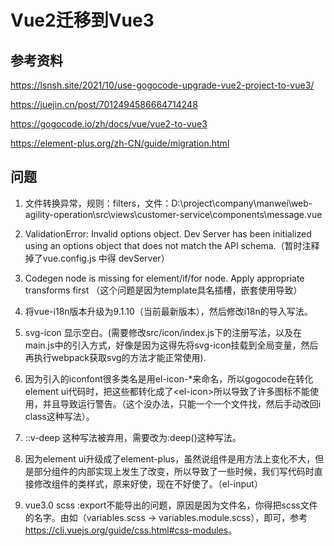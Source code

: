 # Vue2迁移到Vue3

## 参考资料

<https://lsnsh.site/2021/10/use-gogocode-upgrade-vue2-project-to-vue3/>

<https://juejin.cn/post/7012494586664714248>

<https://gogocode.io/zh/docs/vue/vue2-to-vue3>

<https://element-plus.org/zh-CN/guide/migration.html>

## 问题

1.  文件转换异常，规则：filters，文件：D:\project\company\manwei\web-agility-operation\src\views\customer-service\components\message.vue

2.  ValidationError: Invalid options object. Dev Server has been initialized using an options object that does not match the API schema.（暂时注释掉了vue.config.js 中得 devServer）

3.  Codegen node is missing for element/if/for node. Apply appropriate transforms first （这个问题是因为template具名插槽，嵌套使用导致）

4.  将vue-i18n版本升级为9.1.10（当前最新版本），然后修改i18n的导入写法。

5.  svg-icon 显示空白。(需要修改src/icon/index.js下的注册写法，以及在main.js中的引入方式，好像是因为这得先将svg-icon挂载到全局变量，然后再执行webpack获取svg的方法才能正常使用).

6.  因为引入的iconfont很多类名是用el-icon-\*来命名，所以gogocode在转化element ui代码时，把这些都转化成了\<el-icon>所以导致了许多图标不能使用，并且导致运行警告。（这个没办法，只能一个一个文件找，然后手动改回i class这种写法）。

7.  ::v-deep 这种写法被弃用，需要改为:deep()这种写法。

8.  因为element ui升级成了element-plus，虽然说组件是用方法上变化不大，但是部分组件的内部实现上发生了改变，所以导致了一些时候，我们写代码时直接修改组件的类样式，原来好使，现在不好使了。（el-input）

9.  vue3.0 scss :export不能导出的问题，原因是因为文件名，你得把scss文件的名字。由如（variables.scss → variables.module.scss），即可，参考<https://cli.vuejs.org/guide/css.html#css-modules>。

